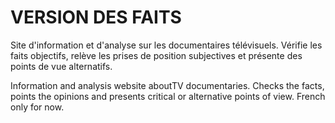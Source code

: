 VERSION DES FAITS
=================

Site d'information et d'analyse sur les documentaires télévisuels. Vérifie les faits objectifs, relève les prises de position subjectives et présente des points de vue alternatifs.

Information and analysis website aboutTV documentaries. Checks the facts, points the opinions and presents critical or alternative points of view. French only for now.